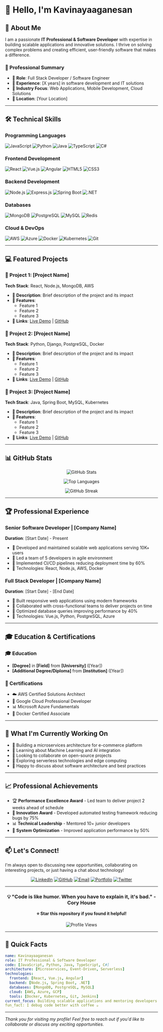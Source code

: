 # 👋 Hello, I'm Kavinayaaganesan

## 🚀 About Me
I am a passionate **IT Professional & Software Developer** with expertise in building scalable applications and innovative solutions. I thrive on solving complex problems and creating efficient, user-friendly software that makes a difference.

### 💼 Professional Summary
- 🎯 **Role**: Full Stack Developer / Software Engineer
- 🌟 **Experience**: [X years] in software development and IT solutions
- 🏢 **Industry Focus**: Web Applications, Mobile Development, Cloud Solutions
- 📍 **Location**: [Your Location]

---

## 🛠️ Technical Skills

### Programming Languages
![JavaScript](https://img.shields.io/badge/-JavaScript-F7DF1E?style=flat-square&logo=javascript&logoColor=black)
![Python](https://img.shields.io/badge/-Python-3776AB?style=flat-square&logo=python&logoColor=white)
![Java](https://img.shields.io/badge/-Java-007396?style=flat-square&logo=java&logoColor=white)
![TypeScript](https://img.shields.io/badge/-TypeScript-3178C6?style=flat-square&logo=typescript&logoColor=white)
![C#](https://img.shields.io/badge/-C%23-239120?style=flat-square&logo=c-sharp&logoColor=white)

### Frontend Development
![React](https://img.shields.io/badge/-React-61DAFB?style=flat-square&logo=react&logoColor=black)
![Vue.js](https://img.shields.io/badge/-Vue.js-4FC08D?style=flat-square&logo=vue.js&logoColor=white)
![Angular](https://img.shields.io/badge/-Angular-DD0031?style=flat-square&logo=angular&logoColor=white)
![HTML5](https://img.shields.io/badge/-HTML5-E34F26?style=flat-square&logo=html5&logoColor=white)
![CSS3](https://img.shields.io/badge/-CSS3-1572B6?style=flat-square&logo=css3&logoColor=white)

### Backend Development
![Node.js](https://img.shields.io/badge/-Node.js-339933?style=flat-square&logo=node.js&logoColor=white)
![Express.js](https://img.shields.io/badge/-Express.js-000000?style=flat-square&logo=express&logoColor=white)
![Spring Boot](https://img.shields.io/badge/-Spring%20Boot-6DB33F?style=flat-square&logo=spring&logoColor=white)
![.NET](https://img.shields.io/badge/-.NET-512BD4?style=flat-square&logo=dotnet&logoColor=white)

### Databases
![MongoDB](https://img.shields.io/badge/-MongoDB-47A248?style=flat-square&logo=mongodb&logoColor=white)
![PostgreSQL](https://img.shields.io/badge/-PostgreSQL-336791?style=flat-square&logo=postgresql&logoColor=white)
![MySQL](https://img.shields.io/badge/-MySQL-4479A1?style=flat-square&logo=mysql&logoColor=white)
![Redis](https://img.shields.io/badge/-Redis-DC382D?style=flat-square&logo=redis&logoColor=white)

### Cloud & DevOps
![AWS](https://img.shields.io/badge/-AWS-232F3E?style=flat-square&logo=amazon-aws&logoColor=white)
![Azure](https://img.shields.io/badge/-Azure-0078D4?style=flat-square&logo=microsoft-azure&logoColor=white)
![Docker](https://img.shields.io/badge/-Docker-2496ED?style=flat-square&logo=docker&logoColor=white)
![Kubernetes](https://img.shields.io/badge/-Kubernetes-326CE5?style=flat-square&logo=kubernetes&logoColor=white)
![Git](https://img.shields.io/badge/-Git-F05032?style=flat-square&logo=git&logoColor=white)

---

## 💻 Featured Projects

### 🌟 Project 1: [Project Name]
**Tech Stack**: React, Node.js, MongoDB, AWS
- 📝 **Description**: Brief description of the project and its impact
- 🚀 **Features**: 
  - Feature 1
  - Feature 2
  - Feature 3
- 🔗 **Links**: [Live Demo](your-demo-link) | [GitHub](your-github-link)

### 🌟 Project 2: [Project Name]
**Tech Stack**: Python, Django, PostgreSQL, Docker
- 📝 **Description**: Brief description of the project and its impact
- 🚀 **Features**: 
  - Feature 1
  - Feature 2
  - Feature 3
- 🔗 **Links**: [Live Demo](your-demo-link) | [GitHub](your-github-link)

### 🌟 Project 3: [Project Name]
**Tech Stack**: Java, Spring Boot, MySQL, Kubernetes
- 📝 **Description**: Brief description of the project and its impact
- 🚀 **Features**: 
  - Feature 1
  - Feature 2
  - Feature 3
- 🔗 **Links**: [Live Demo](your-demo-link) | [GitHub](your-github-link)

---

## 📊 GitHub Stats

<div align="center">
  
![GitHub Stats](https://github-readme-stats.vercel.app/api?username=kavinayaaganesan&show_icons=true&theme=radical&hide_border=true&count_private=true)

![Top Languages](https://github-readme-stats.vercel.app/api/top-langs/?username=kavinayaaganesan&layout=compact&theme=radical&hide_border=true)

![GitHub Streak](https://github-readme-streak-stats.herokuapp.com/?user=kavinayaaganesan&theme=radical&hide_border=true)

</div>

---

## 🏆 Professional Experience

### Senior Software Developer | [Company Name]
**Duration**: [Start Date] - Present
- 🔹 Developed and maintained scalable web applications serving 10K+ users
- 🔹 Led a team of 5 developers in agile environment
- 🔹 Implemented CI/CD pipelines reducing deployment time by 60%
- 🔹 Technologies: React, Node.js, AWS, Docker

### Full Stack Developer | [Company Name]
**Duration**: [Start Date] - [End Date]
- 🔹 Built responsive web applications using modern frameworks
- 🔹 Collaborated with cross-functional teams to deliver projects on time
- 🔹 Optimized database queries improving performance by 40%
- 🔹 Technologies: Vue.js, Python, PostgreSQL, Azure

---

## 🎓 Education & Certifications

### 🎓 Education
- **[Degree]** in **[Field]** from **[University]** ([Year])
- **[Additional Degree/Diploma]** from **[Institution]** ([Year])

### 📜 Certifications
- ☁️ AWS Certified Solutions Architect
- 🚀 Google Cloud Professional Developer
- 📊 Microsoft Azure Fundamentals
- 🐳 Docker Certified Associate

---

## 🌟 What I'm Currently Working On

- 🔭 Building a microservices architecture for e-commerce platform
- 🌱 Learning about Machine Learning and AI integration
- 👯 Looking to collaborate on open-source projects
- 🤔 Exploring serverless technologies and edge computing
- 💬 Happy to discuss about software architecture and best practices

---

## 📈 Professional Achievements

- 🏆 **Performance Excellence Award** - Led team to deliver project 2 weeks ahead of schedule
- 🌟 **Innovation Award** - Developed automated testing framework reducing bugs by 75%
- 📊 **Technical Leadership** - Mentored 10+ junior developers
- 🚀 **System Optimization** - Improved application performance by 50%

---

## 📫 Let's Connect!

I'm always open to discussing new opportunities, collaborating on interesting projects, or just having a chat about technology!

<div align="center">

[![LinkedIn](https://img.shields.io/badge/-LinkedIn-0077B5?style=for-the-badge&logo=linkedin&logoColor=white)](https://linkedin.com/in/your-profile)
[![GitHub](https://img.shields.io/badge/-GitHub-181717?style=for-the-badge&logo=github&logoColor=white)](https://github.com/kavinayaaganesan)
[![Email](https://img.shields.io/badge/-Email-D14836?style=for-the-badge&logo=gmail&logoColor=white)](mailto:your.email@example.com)
[![Portfolio](https://img.shields.io/badge/-Portfolio-000000?style=for-the-badge&logo=react&logoColor=white)](https://your-portfolio.com)
[![Twitter](https://img.shields.io/badge/-Twitter-1DA1F2?style=for-the-badge&logo=twitter&logoColor=white)](https://twitter.com/your-handle)

</div>

---

<div align="center">
  
### 💡 "Code is like humor. When you have to explain it, it's bad." - Cory House

**⭐ Star this repository if you found it helpful!**

![Profile Views](https://komarev.com/ghpvc/?username=kavinayaaganesan&color=brightgreen&style=flat-square)

</div>

---

## 📄 Quick Facts

```yaml
name: Kavinayaaganesan
role: IT Professional & Software Developer
code: [JavaScript, Python, Java, TypeScript, C#]
architecture: [Microservices, Event-Driven, Serverless]
technologies:
  frontend: [React, Vue.js, Angular]
  backend: [Node.js, Spring Boot, .NET]
  databases: [MongoDB, PostgreSQL, MySQL]
  cloud: [AWS, Azure, GCP]
  tools: [Docker, Kubernetes, Git, Jenkins]
current_focus: Building scalable applications and mentoring developers
fun_fact: I debug code better with coffee ☕
```

---

*Thank you for visiting my profile! Feel free to reach out if you'd like to collaborate or discuss any exciting opportunities.*